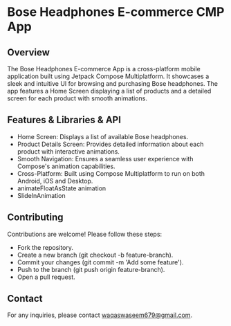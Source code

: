 # Bose Headphones E-commerce CMP App
## Overview
The Bose Headphones E-commerce App is a cross-platform mobile application built using Jetpack Compose Multiplatform. It showcases a sleek and intuitive UI for browsing and purchasing Bose headphones. The app features a Home Screen displaying a list of products and a detailed screen for each product with smooth animations.

## Features & Libraries & API
- Home Screen: Displays a list of available Bose headphones.
- Product Details Screen: Provides detailed information about each product with interactive animations.
- Smooth Navigation: Ensures a seamless user experience with Compose's animation capabilities.
- Cross-Platform: Built using Compose Multiplatform to run on both Android, iOS and Desktop.
- animateFloatAsState animation
- SlideInAnimation

## Contributing

Contributions are welcome! Please follow these steps:

- Fork the repository.
- Create a new branch (git checkout -b feature-branch).
- Commit your changes (git commit -m 'Add some feature').
- Push to the branch (git push origin feature-branch).
- Open a pull request.

## Contact

For any inquiries, please contact waqaswaseem679@gmail.com.
